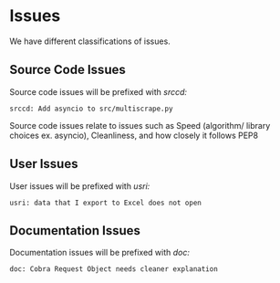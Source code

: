 # Issues
We have different classifications of issues.

## Source Code Issues

Source code issues will be prefixed with *srccd:*

`srccd: Add asyncio to src/multiscrape.py`

Source code issues relate to issues such as Speed (algorithm/ library choices ex. asyncio), Cleanliness, and how closely it follows PEP8

## User Issues

User issues will be prefixed with *usri:*

`usri: data that I export to Excel does not open`

## Documentation Issues

Documentation issues will be prefixed with *doc:*

`doc: Cobra Request Object needs cleaner explanation`






